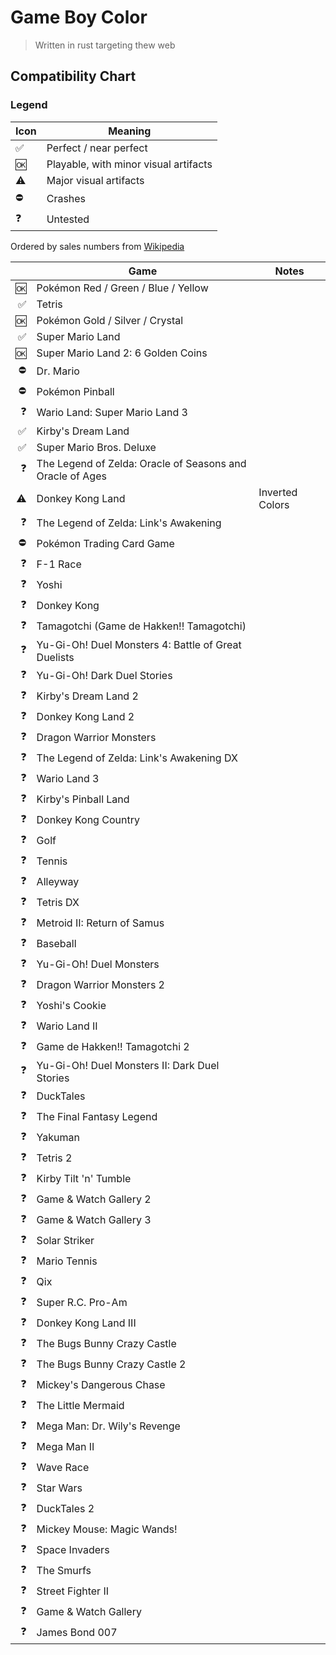 # Game Boy Color 
> Written in rust targeting thew web

## Compatibility Chart

### Legend
| Icon | Meaning                               |
|------|---------------------------------------|
| ✅    | Perfect / near perfect                |
| 🆗   | Playable, with minor visual artifacts |
| ⚠️   | Major visual artifacts                |
| ⛔    | Crashes                               |
| ❓    | Untested                              |

Ordered by sales numbers from [Wikipedia](https://en.wikipedia.org/wiki/List_of_best-selling_Game_Boy_video_games)

|    | Game                                                      | Notes           |
|---:|-----------------------------------------------------------|-----------------|
| 🆗 | Pokémon Red / Green / Blue / Yellow                       |                 |
|  ✅ | Tetris                                                    |                 |
| 🆗 | Pokémon Gold / Silver / Crystal                           |                 |
|  ✅ | Super Mario Land                                          |                 |
| 🆗 | Super Mario Land 2: 6 Golden Coins                        |                 |
|  ⛔ | Dr. Mario                                                 |                 |
|  ⛔ | Pokémon Pinball                                           |                 |
|  ❓ | Wario Land: Super Mario Land 3                            |                 |
|  ✅ | Kirby's Dream Land                                        |                 |
|  ✅ | Super Mario Bros. Deluxe                                  |                 |
|  ❓ | The Legend of Zelda: Oracle of Seasons and Oracle of Ages |                 |
| ⚠️ | Donkey Kong Land                                          | Inverted Colors |
|  ❓ | The Legend of Zelda: Link's Awakening                     |                 |
|  ⛔ | Pokémon Trading Card Game                                 |                 |
|  ❓ | F-1 Race                                                  |                 |
|  ❓ | Yoshi                                                     |                 |
|  ❓ | Donkey Kong                                               |                 |
|  ❓ | Tamagotchi (Game de Hakken!! Tamagotchi)                  |                 |
|  ❓ | Yu-Gi-Oh! Duel Monsters 4: Battle of Great Duelists       |                 |
|  ❓ | Yu-Gi-Oh! Dark Duel Stories                               |                 |
|  ❓ | Kirby's Dream Land 2                                      |                 |
|  ❓ | Donkey Kong Land 2                                        |                 |
|  ❓ | Dragon Warrior Monsters                                   |                 |
|  ❓ | The Legend of Zelda: Link's Awakening DX                  |                 |
|  ❓ | Wario Land 3                                              |                 |
|  ❓ | Kirby's Pinball Land                                      |                 |
|  ❓ | Donkey Kong Country                                       |                 |
|  ❓ | Golf                                                      |                 |
|  ❓ | Tennis                                                    |                 |
|  ❓ | Alleyway                                                  |                 |
|  ❓ | Tetris DX                                                 |                 |
|  ❓ | Metroid II: Return of Samus                               |                 |
|  ❓ | Baseball                                                  |                 |
|  ❓ | Yu-Gi-Oh! Duel Monsters                                   |                 |
|  ❓ | Dragon Warrior Monsters 2                                 |                 |
|  ❓ | Yoshi's Cookie                                            |                 |
|  ❓ | Wario Land II                                             |                 |
|  ❓ | Game de Hakken!! Tamagotchi 2                             |                 |
|  ❓ | Yu-Gi-Oh! Duel Monsters II: Dark Duel Stories             |                 |
|  ❓ | DuckTales                                                 |                 |
|  ❓ | The Final Fantasy Legend                                  |                 |
|  ❓ | Yakuman                                                   |                 |
|  ❓ | Tetris 2                                                  |                 |
|  ❓ | Kirby Tilt 'n' Tumble                                     |                 |
|  ❓ | Game & Watch Gallery 2                                    |                 |
|  ❓ | Game & Watch Gallery 3                                    |                 |
|  ❓ | Solar Striker                                             |                 |
|  ❓ | Mario Tennis                                              |                 |
|  ❓ | Qix                                                       |                 |
|  ❓ | Super R.C. Pro-Am                                         |                 |
|  ❓ | Donkey Kong Land III                                      |                 |
|  ❓ | The Bugs Bunny Crazy Castle                               |                 |
|  ❓ | The Bugs Bunny Crazy Castle 2                             |                 |
|  ❓ | Mickey's Dangerous Chase                                  |                 |
|  ❓ | The Little Mermaid                                        |                 |
|  ❓ | Mega Man: Dr. Wily's Revenge                              |                 |
|  ❓ | Mega Man II                                               |                 |
|  ❓ | Wave Race                                                 |                 |
|  ❓ | Star Wars                                                 |                 |
|  ❓ | DuckTales 2                                               |                 |
|  ❓ | Mickey Mouse: Magic Wands!                                |                 |
|  ❓ | Space Invaders                                            |                 |
|  ❓ | The Smurfs                                                |                 |
|  ❓ | Street Fighter II                                         |                 |
|  ❓ | Game & Watch Gallery                                      |                 |
|  ❓ | James Bond 007                                            |                 |
